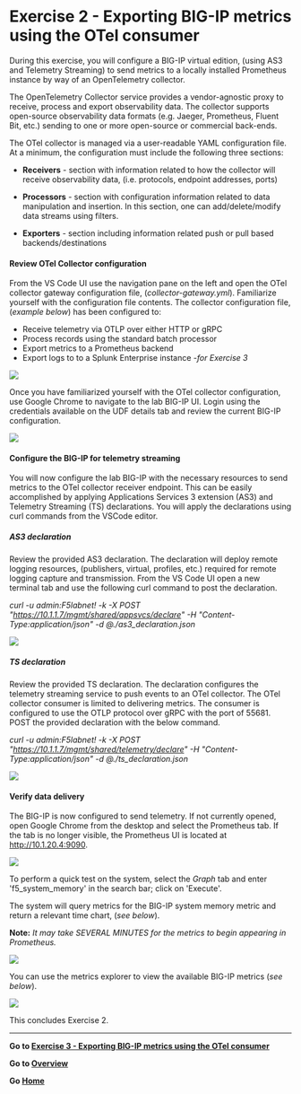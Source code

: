 
Exercise 2 - Exporting BIG-IP metrics using the OTel consumer
============================================================================

During this exercise, you will configure a BIG-IP virtual edition, (using AS3 and Telemetry Streaming) to send metrics to a locally installed Prometheus instance by way of an OpenTelemetry collector.

The OpenTelemetry Collector service provides a vendor-agnostic proxy to receive, process and export observability data.  The collector supports open-source observability data formats (e.g. Jaeger, Prometheus, Fluent Bit, etc.) sending to one or more open-source or commercial back-ends.

The OTel collector is managed via a user-readable YAML configuration file.  At a minimum, the configuration must include the following three sections:
- **Receivers** - section with information related to how the collector will receive observability data, (i.e. protocols, endpoint addresses, ports) 

- **Processors** - section with configuration information related to data manipulation and insertion.  In this section, one can add/delete/modify data streams using filters.

- **Exporters** - section including information related push or pull based backends/destinations

#### Review OTel Collector configuration

From the VS Code UI use the navigation pane on the left and open the OTel collector gateway configuration file, (*collector-gateway.yml*).  Familiarize yourself with the configuration file contents.  The collector configuration file, (*example below*)  has been configured to:
 - Receive telemetry via OTLP over either HTTP or gRPC
 - Process records using the standard batch processor
 - Export metrics to a Prometheus backend
 - Export logs to to a Splunk Enterprise instance *-for Exercise 3*

<img src= "../images/Picture18.png">

Once you have familiarized yourself with the OTel collector configuration, use Google Chrome to navigate to the lab BIG-IP UI.  Login using the credentials available on the UDF details tab and review the current BIG-IP configuration.

<img src="../images/Picture19.png">

#### Configure the BIG-IP for telemetry streaming

You will now configure the lab BIG-IP with the necessary resources to send metrics to the OTel collector receiver endpoint.  This can be easily accomplished by applying Applications Services 3 extension (AS3) and Telemetry Streaming (TS) declarations.  You will apply the declarations using curl commands from the VSCode editor.

##### AS3 declaration

Review the provided AS3 declaration. The declaration will deploy remote logging resources, (publishers, virtual, profiles, etc.) required for remote logging capture and transmission. From the VS Code UI open a new terminal tab and use the following curl command to post the declaration.

*curl -u admin:F5labnet! -k -X POST "https://10.1.1.7/mgmt/shared/appsvcs/declare" -H "Content-Type:application/json" -d @./as3_declaration.json*

<img src="../images/Picture20.png">

##### TS declaration

Review the provided TS declaration.  The declaration configures the telemetry streaming service to push events to an OTel collector.  The OTel collector consumer is limited to delivering metrics.  The consumer is configured to use the OTLP protocol over gRPC with the port of 55681.  POST the provided declaration with the below command.

*curl -u admin:F5labnet! -k -X POST "https://10.1.1.7/mgmt/shared/telemetry/declare" -H "Content-Type:application/json" -d @./ts_declaration.json*

<img src="../images/Picture21.png">

#### Verify data delivery

The BIG-IP is now configured to send telemetry.  If not currently opened, open Google Chrome from the desktop and select the  Prometheus tab.  If the tab is no longer visible, the Prometheus UI is located at http://10.1.20.4:9090.

<img src="../images/Picture24.png">

To perform a quick test on the system, select the *Graph* tab and enter 'f5_system_memory' in the search bar; click on 'Execute'.  

The system will query metrics for the BIG-IP system memory metric and return a relevant time chart, (*see below*).

**Note:** *It may take SEVERAL MINUTES for the metrics to begin appearing in Prometheus.*

<img src="../images/Picture25.png">

You can use the metrics explorer to view the available BIG-IP metrics (*see below*).

<img src="../images/Picture22.png">

This concludes Exercise 2.

---

**Go to [Exercise 3 - Exporting BIG-IP metrics using the OTel consumer](ex3.md)**

**Go to [Overview](overview.md)**

**Go [Home](https://github.com/f5businessdevelopment/bdOtelLab)**

